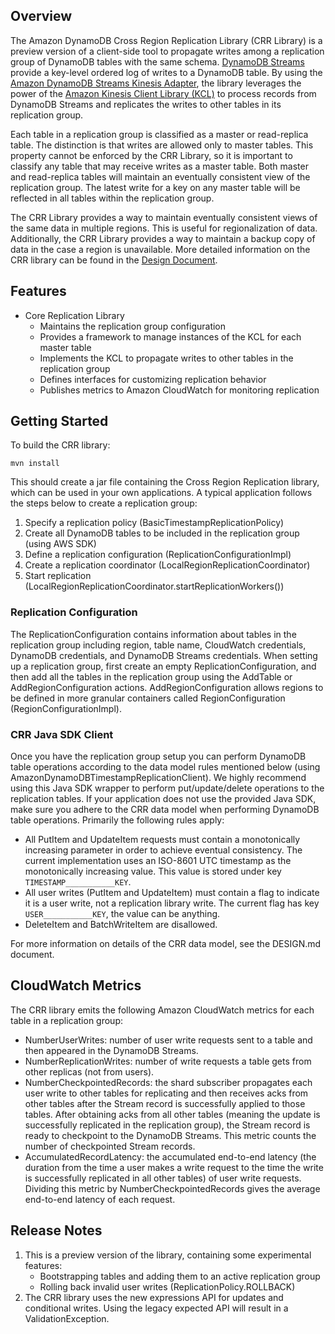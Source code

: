 ## Overview

The Amazon DynamoDB Cross Region Replication Library (CRR Library) is a preview version of a client-side tool to propagate writes among a replication group of DynamoDB tables with the same schema. [DynamoDB Streams](http://docs.aws.amazon.com/amazondynamodb/latest/developerguide/Streams.html) provide a key-level ordered log of writes to a DynamoDB table. By using the [Amazon DynamoDB Streams Kinesis Adapter](https://github.com/awslabs/dynamodb-streams-kinesis-adapter), the library leverages the power of the [Amazon Kinesis Client Library (KCL)](http://docs.aws.amazon.com/kinesis/latest/dev/kinesis-record-processor-app.html) to process records from DynamoDB Streams and replicates the writes to other tables in its replication group.

Each table in a replication group is classified as a master or read-replica table. The distinction is that writes are allowed only to master tables. This property cannot be enforced by the CRR Library, so it is important to classify any table that may receive writes as a master table. Both master and read-replica tables will maintain an eventually consistent view of the replication group. The latest write for a key on any master table will be reflected in all tables within the replication group. 

The CRR Library provides a way to maintain eventually consistent views of the same data in multiple regions. This is useful for regionalization of data. Additionally, the CRR Library provides a way to maintain a backup copy of data in the case a region is unavailable. More detailed information on the CRR library can be found in the [Design Document](https://github.com/awslabs/dynamodb-cross-region-library/blob/master/library/DESIGN.md).

## Features

- Core Replication Library
    - Maintains the replication group configuration
    - Provides a framework to manage instances of the KCL for each master table
    - Implements the KCL to propagate writes to other tables in the replication group
    - Defines interfaces for customizing replication behavior
    - Publishes metrics to Amazon CloudWatch for monitoring replication

## Getting Started 
  
To build the CRR library:
  
```
mvn install
```

This should create a jar file containing the Cross Region Replication library, which can be used in your own applications. A typical application follows the steps below to create a replication group:

1. Specify a replication policy (BasicTimestampReplicationPolicy)
2. Create all DynamoDB tables to be included in the replication group (using AWS SDK)
3. Define a replication configuration (ReplicationConfigurationImpl)
4. Create a replication coordinator (LocalRegionReplicationCoordinator)
5. Start replication (LocalRegionReplicationCoordinator.startReplicationWorkers())

### Replication Configuration
The ReplicationConfiguration contains information about tables in the replication group including region, table name, CloudWatch credentials, DynamoDB credentials, and DynamoDB Streams credentials. When setting up a replication group, first create an empty ReplicationConfiguration, and then add all the tables in the replication group using the AddTable or AddRegionConfiguration actions. AddRegionConfiguration allows regions to be defined in more granular containers called RegionConfiguration (RegionConfigurationImpl).

### CRR Java SDK Client
Once you have the replication group setup you can perform DynamoDB table operations according to the data model rules mentioned below (using AmazonDynamoDBTimestampReplicationClient). We highly recommend using this Java SDK wrapper to perform put/update/delete operations to the          replication tables. If your application does not use the provided Java SDK, make sure you adhere to the CRR data model when performing DynamoDB table operations. Primarily the following rules apply:
  - All PutItem and UpdateItem requests must contain a monotonically increasing parameter in order to achieve eventual consistency. The current                implementation uses an ISO-8601 UTC timestamp as the monotonically increasing value. This value is stored under key `TIMESTAMP___________KEY`.
  - All user writes (PutItem and UpdateItem) must contain a flag to indicate it is a user write, not a replication library write. The current flag has key     `USER___________KEY`, the value can be anything.
  - DeleteItem and BatchWriteItem are disallowed.
  
For more information on details of the CRR data model, see the DESIGN.md document.

## CloudWatch Metrics
The CRR library emits the following Amazon CloudWatch metrics for each table in a replication group:
- NumberUserWrites: number of user write requests sent to a table and then appeared in the DynamoDB Streams. 
- NumberReplicationWrites: number of write requests a table gets from other replicas (not from users). 
- NumberCheckpointedRecords: the shard subscriber propagates each user write to other tables for replicating and then receives acks from other tables after the Stream record is successfully applied to those tables. After obtaining acks from all other tables (meaning the update is successfully replicated in the replication group), the Stream record is ready to checkpoint to the DynamoDB Streams. This metric counts the number of checkpointed Stream records. 
- AccumulatedRecordLatency: the accumulated end-to-end latency (the duration from the time a user makes a write request to the time the write is successfully replicated in all other tables) of user write requests. Dividing this metric by NumberCheckpointedRecords gives the average end-to-end latency of each request. 


## Release Notes
1.  This is a preview version of the library, containing some experimental features:
    - Bootstrapping tables and adding them to an active replication group
    - Rolling back invalid user writes (ReplicationPolicy.ROLLBACK)
2. The CRR library uses the new expressions API for updates and conditional writes. Using the legacy expected API will result in a ValidationException.
